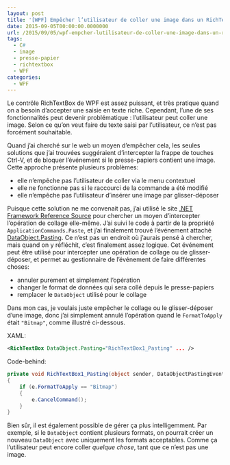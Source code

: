 ```yaml
---
layout: post
title: '[WPF] Empêcher l’utilisateur de coller une image dans un RichTextBox'
date: 2015-09-05T00:00:00.0000000
url: /2015/09/05/wpf-empcher-lutilisateur-de-coller-une-image-dans-un-richtextbox/
tags:
  - C#
  - image
  - presse-papier
  - richtextbox
  - WPF
categories:
  - WPF
---
```



Le contrôle RichTextBox de WPF est assez puissant, et très pratique quand on a besoin d’accepter une saisie en texte riche. Cependant, l’une de ses fonctionnalités peut devenir problématique : l’utilisateur peut coller une image. Selon ce qu’on veut faire du texte saisi par l’utilisateur, ce n’est pas forcément souhaitable.

Quand j’ai cherché sur le web un moyen d’empêcher cela, les seules solutions que j’ai trouvées suggéraient d’intercepter la frappe de touches Ctrl-V, et de bloquer l’événement si le presse-papiers contient une image. Cette approche présente plusieurs problèmes:

- elle n’empêche pas l’utilisateur de coller via le menu contextuel
- elle ne fonctionne pas si le raccourci de la commande a été modifié
- elle n’empêche pas l’utilisateur d’insérer une image par glisser-déposer


Puisque cette solution ne me convenait pas, j’ai utilisé le site [.NET Framework Reference Source](http://referencesource.microsoft.com/) pour chercher un moyen d’intercepter l’opération de collage elle-même. J’ai suivi le code à partir de la propriété `ApplicationCommands.Paste`, et j’ai finalement trouvé l’événement attaché [DataObject.Pasting](https://msdn.microsoft.com/en-us/library/system.windows.dataobject.pasting.aspx). Ce n’est pas un endroit où j’aurais pensé à chercher, mais quand on y réfléchit, c’est finalement assez logique. Cet événement peut être utilisé pour intercepter une opération de collage ou de glisser-déposer, et permet au gestionnaire de l’événement de faire différentes choses:

- annuler purement et simplement l’opération
- changer le format de données qui sera collé depuis le presse-papiers
- remplacer le `DataObject` utilisé pour le collage


Dans mon cas, je voulais juste empêcher le collage ou le glisser-déposer d’une image, donc j’ai simplement annulé l’opération quand le `FormatToApply` était `"Bitmap"`, comme illustré ci-dessous.

XAML:

```xml
<RichTextBox DataObject.Pasting="RichTextBox1_Pasting" ... />
```

Code-behind:

```csharp
private void RichTextBox1_Pasting(object sender, DataObjectPastingEventArgs e)
{
    if (e.FormatToApply == "Bitmap")
    {
        e.CancelCommand();
    }
}
```

Bien sûr, il est également possible de gérer ça plus intelligemment. Par exemple, si le `DataObject` contient plusieurs formats, on pourrait créer un nouveau `DataObject` avec uniquement les formats acceptables. Comme ça l’utilisateur peut encore coller *quelque chose*, tant que ce n’est pas une image.

